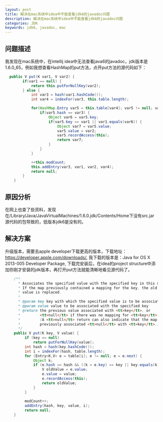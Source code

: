```yaml
---
layout: post
title: 解决在mac系统中idea中不能查看jdk6的javadoc问题
description: 解决在mac系统中idea中不能查看jdk6的javadoc问题
categories: JDK
keywords: jdk6, javadoc, mac
---
```


## 问题描述
我发现在mac系统中，在intellij idea中无法查看java6的javadoc，jdk版本是1.6.0_65，例如我想查看HashMap的put方法，点开put方法的源代码如下：

```java
  public V put(K var1, V var2) {
        if(var1 == null) {
            return this.putForNullKey(var2);
        } else {
            int var3 = hash(var1.hashCode());
            int var4 = indexFor(var3, this.table.length);

            for(HashMap.Entry var5 = this.table[var4]; var5 != null; var5 = var5.next) {
                if(var5.hash == var3) {
                    Object var6 = var5.key;
                    if(var5.key == var1 || var1.equals(var6)) {
                        Object var7 = var5.value;
                        var5.value = var2;
                        var5.recordAccess(this);
                        return var7;
                    }
                }
            }

            ++this.modCount;
            this.addEntry(var3, var1, var2, var4);
            return null;
        }
    }
```

## 原因分析
在网上也查了些资料，发现在/Library/Java/JavaVirtualMachines/1.6.0.jdk/Contents/Home下没有src.jar源代码的包导致的，低版本jdk6是没有的。

## 解决方案
升级版本，需要去apple developer下载更高的版本，下载地址： https://developer.apple.com/downloads/, 我下载的版本是：Java for OS X 2013-005 Developer Package, 下载完安装后，在idea的project structure中添加你刚才安装的jdk版本，再打开put方法就能清晰地看见源代码了。

```java
    /**
      * Associates the specified value with the specified key in this map.
      * If the map previously contained a mapping for the key, the old
      * value is replaced.
      *
      * @param key key with which the specified value is to be associated
      * @param value value to be associated with the specified key
      * @return the previous value associated with <tt>key</tt>, or
      *         <tt>null</tt> if there was no mapping for <tt>key</tt>.
      *         (A <tt>null</tt> return can also indicate that the map
      *         previously associated <tt>null</tt> with <tt>key</tt>.)
      */
    public V put(K key, V value) {
         if (key == null)
             return putForNullKey(value);
         int hash = hash(key.hashCode());
         int i = indexFor(hash, table.length);
         for (Entry<K,V> e = table[i]; e != null; e = e.next) {
             Object k;
             if (e.hash == hash && ((k = e.key) == key || key.equals(k))) {
                 V oldValue = e.value;
                 e.value = value;
                 e.recordAccess(this);
                 return oldValue;
             }
         }
 
         modCount++;
         addEntry(hash, key, value, i);
         return null;
    }
```

 


















